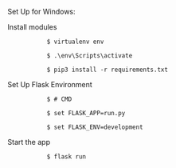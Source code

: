 Set Up for Windows:

Install modules

               $ virtualenv env

               $ .\env\Scripts\activate

               $ pip3 install -r requirements.txt

Set Up Flask Environment

               $ # CMD 

               $ set FLASK_APP=run.py

               $ set FLASK_ENV=development


Start the app
               
               $ flask run

